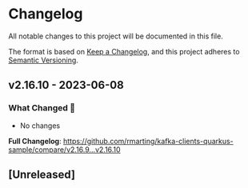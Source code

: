 # Changelog

All notable changes to this project will be documented in this file.

The format is based on [Keep a Changelog](https://keepachangelog.com/en/1.0.0/),
and this project adheres to [Semantic Versioning](https://semver.org/spec/v2.0.0.html).

## v2.16.10 - 2023-06-08

### What Changed 👀

- No changes

**Full Changelog**: https://github.com/rmarting/kafka-clients-quarkus-sample/compare/v2.16.9...v2.16.10

## [Unreleased]

